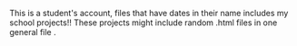This is a student's account, files that have dates in their name includes my school projects!! These projects might include random .html files in one general file .
